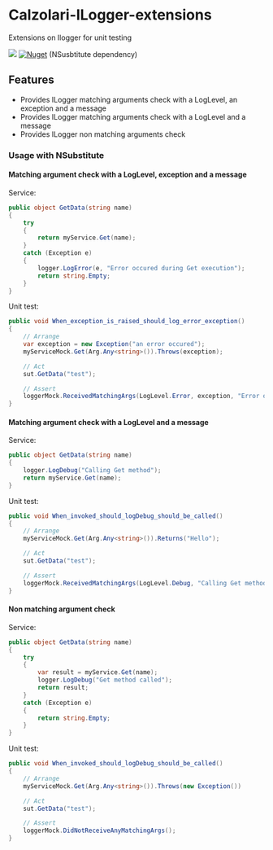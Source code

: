 # Calzolari-ILogger-extensions
Extensions on Ilogger for unit testing

![](https://github.com/AnthonyGiretti/Calzolari-ILogger-extensions/workflows/dotnetcore/badge.svg)
[![Nuget](https://img.shields.io/nuget/v/Calzolari.ILogger.Extensions.NSusbtitute)](https://www.nuget.org/packages/Calzolari.ILogger.Extensions.NSusbtitute/) (NSusbtitute dependency)

## Features

- Provides ILogger matching arguments check with a LogLevel, an exception and a message
- Provides ILogger matching arguments check with a LogLevel and a message
- Provides ILogger non matching arguments check

### Usage with NSubstitute

#### Matching argument check with a LogLevel, exception and a message

Service:
```csharp
public object GetData(string name)
{
    try 
    {
        return myService.Get(name);
    }
    catch (Exception e)
    {
        logger.LogError(e, "Error occured during Get execution");
        return string.Empty;
    }
}
```

Unit test:
```csharp
public void When_exception_is_raised_should_log_error_exception()
{
    // Arrange
    var exception = new Exception("an error occured");
    myServiceMock.Get(Arg.Any<string>()).Throws(exception);

    // Act
    sut.GetData("test");

    // Assert
    loggerMock.ReceivedMatchingArgs(LogLevel.Error, exception, "Error occured during Get execution");
}
```

#### Matching argument check with a LogLevel and a message

Service:
```csharp
public object GetData(string name)
{
    logger.LogDebug("Calling Get method");
    return myService.Get(name);
}
```

Unit test:
```csharp
public void When_invoked_should_logDebug_should_be_called()
{
    // Arrange
    myServiceMock.Get(Arg.Any<string>()).Returns("Hello");

    // Act
    sut.GetData("test");

    // Assert
    loggerMock.ReceivedMatchingArgs(LogLevel.Debug, "Calling Get method");
}
```
#### Non matching argument check

Service:
```csharp
public object GetData(string name)
{
    try
    {
        var result = myService.Get(name);
        logger.LogDebug("Get method called");
        return result;
    }
    catch (Exception e)
    {
        return string.Empty;
    }
}
```

Unit test:
```csharp
public void When_invoked_should_logDebug_should_be_called()
{
    // Arrange
    myServiceMock.Get(Arg.Any<string>()).Throws(new Exception())

    // Act
    sut.GetData("test");

    // Assert
    loggerMock.DidNotReceiveAnyMatchingArgs();
}
```
